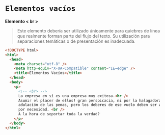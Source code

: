 # `Elementos vacíos`

********Elemento < br >********

> Este elemento debería ser utilizado únicamente para quiebres de línea que realmente forman parte del flujo del texto. Su utilización para separaciones temáticas o de presentación es inadecuada.
> 

```html
<!DOCTYPE html>
<html>
  <head>
    <meta charset="utf-8" />
    <meta http-equiv="X-UA-Compatible" content="IE=edge" />
    <title>Elementos Vacíos</title>
  </head>
  <body>
    <p>
      <!-- <br> -->
      La empresa en sí es una empresa muy exitosa.<br />
      Asumir el placer de ellos! gran perspicacia, ni por la halagadora
      adulación de las penas, pero los deberes de ese vuelo deben ser asumidos
      por necesidad. <br />
      A la hora de soportar toda la verdad?
    </p>
  </body>
</html>
```